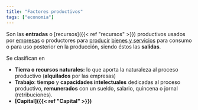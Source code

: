```yaml
---
title: "Factores productivos"
tags: ["economia"]
---
```

Son las **entradas** o [recursos]({{< ref "recursos" >}}) productivos usados por [empresas](#) o productores para [producir](#) [bienes y servicios](#) para consumo o para uso posterior en la producción, siendo éstos las **salidas**.

Se clasifican en 
- **Tierra o recursos naturales:** lo que aporta la naturaleza al proceso productivo (**alquilados** por las empresas)
- **Trabajo**: **tiempo** y **capacidades intelectuales** dedicadas al proceso productivo, **remunerados** con un sueldo, salario, quincena o jornal (retribuciones).
- **[Capital]({{< ref "Capital" >}})**